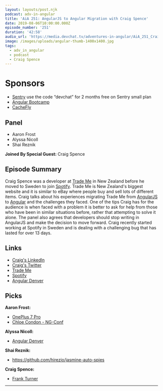 ```yaml
---
layout: layouts/post.njk
podcast: adv-in-angular
title: 'AiA 251: AngularJS to Angular Migration with Craig Spence'
date: 2019-08-06T10:00:00.000Z
episode_number: '251'
duration: '42:58'
audio_url: 'https://media.devchat.tv/adventures-in-angular/AiA_251_Craig_Spence.mp3'
image: /images/uploads/angular-thumb-1400x1400.jpg
tags:
  - adv_in_angular
  - podcast
  - Craig Spence
---
```

# 

# Sponsors

* [Sentry](https://sentry.io/welcome/) use the code “devchat” for 2 months free on Sentry small plan
* [Angular Bootcamp](https://angularbootcamp.com/)
* [CacheFly](https://www.cachefly.com/)

## Panel

* Aaron Frost
* Alyssa Nicoll
* Shai Reznik

**Joined By Special Guest:** Craig Spence

## Episode Summary

Craig Spence was a developer at [Trade Me](https://www.trademe.co.nz/) in New Zealand before he moved to Sweden to join [Spotify](https://www.spotify.com/). Trade Me is New Zealand's biggest website and it is similar to eBay where people buy and sell lots of different items. Craig talks about his experiences migrating Trade Me from [AngularJS](https://angularjs.org/) to [Angular](https://angular.io/) and the challenges they faced. One of the tips Craig has for the audience is when faced with a problem it is better to ask for help from those who have been in similar situations before, rather that attempting to solve it alone. The panel also agrees that developers should stop writing in AngularJS and make the decision to move forward. Craig recently started working at Spotify in Sweden and is dealing with a challenging bug that has lasted for over 13 days. 

## Links

* [Craig's LinkedIn](https://www.linkedin.com/in/craig-spence/)
* [Craig's Twitter](https://twitter.com/phenomnominal)
* [Trade Me](https://www.trademe.co.nz/) 
* [Spotify](https://www.spotify.com/)
* [Angular Denver](https://angulardenver.com/)

## Picks

**Aaron Frost:**

* [OnePlus 7 Pro](https://www.oneplus.com/7pro) 
* [Chloe Condon - NG-Conf](https://www.ng-conf.org/2019/speakers/chloe-condon/)

**Alyssa Nicoll:**

* [Angular Denver](https://angulardenver.com/)

**Shai Reznik:**

* <https://github.com/hirezio/jasmine-auto-spies>

**Craig Spence:**

* [Frank Turner](https://frank-turner.com/)

- - -
